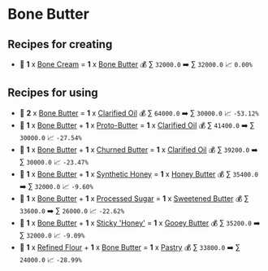 # Bone Butter

## Recipes for creating

* 🍳 **1** x [Bone Cream](<Bone Cream.md>) = **1** x [Bone Butter](<Bone Butter.md>) 💰 ∑ `32000.0` ➡️ ∑ `32000.0` 📈 `0.00%`


## Recipes for using

* 🍳 **2** x [Bone Butter](<Bone Butter.md>) = **1** x [Clarified Oil](<Clarified Oil.md>) 💰 ∑ `64000.0` ➡️ ∑ `30000.0` 📈 `-53.12%`
* 🍳 **1** x [Bone Butter](<Bone Butter.md>) + **1** x [Proto-Butter](<Proto-Butter.md>) = **1** x [Clarified Oil](<Clarified Oil.md>) 💰 ∑ `41400.0` ➡️ ∑ `30000.0` 📈 `-27.54%`
* 🍳 **1** x [Bone Butter](<Bone Butter.md>) + **1** x [Churned Butter](<Churned Butter.md>) = **1** x [Clarified Oil](<Clarified Oil.md>) 💰 ∑ `39200.0` ➡️ ∑ `30000.0` 📈 `-23.47%`
* 🍳 **1** x [Bone Butter](<Bone Butter.md>) + **1** x [Synthetic Honey](<Synthetic Honey.md>) = **1** x [Honey Butter](<Honey Butter.md>) 💰 ∑ `35400.0` ➡️ ∑ `32000.0` 📈 `-9.60%`
* 🍳 **1** x [Bone Butter](<Bone Butter.md>) + **1** x [Processed Sugar](<Processed Sugar.md>) = **1** x [Sweetened Butter](<Sweetened Butter.md>) 💰 ∑ `33600.0` ➡️ ∑ `26000.0` 📈 `-22.62%`
* 🍳 **1** x [Bone Butter](<Bone Butter.md>) + **1** x [Sticky 'Honey'](<Sticky 'Honey'.md>) = **1** x [Gooey Butter](<Gooey Butter.md>) 💰 ∑ `35200.0` ➡️ ∑ `32000.0` 📈 `-9.09%`
* 🍳 **1** x [Refined Flour](<Refined Flour.md>) + **1** x [Bone Butter](<Bone Butter.md>) = **1** x [Pastry](<Pastry.md>) 💰 ∑ `33800.0` ➡️ ∑ `24000.0` 📈 `-28.99%`

